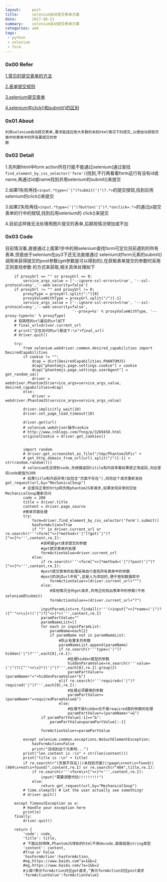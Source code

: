 ```yaml
---
layout:     post
title:      selenium自动提交表单方案
date:       2017-08-21
summary:    selenium自动提交表单方案
categories: web
tags:
 - python
 - selenium
 - form
---
```


### 0x00 Refer

<a href="http://blog.csdn.net/wang02011/article/details/6299517">1.常见的提交表单的方法</a>

<a href="http://www.cnblogs.com/manors/archive/2010/03/11/1683727.html">2.表单提交规则</a>
    
<a href="https://stackoverflow.com/questions/32779563/how-can-i-click-submit-button">3.selenium提交表单</a>

<a href="https://stackoverflow.com/questions/17530104/selenium-webdriver-submit-vs-click">4.selenium中click()和submit()的区别</a>

### 0x01 About

    利用selenium自动提交表单,要求能适应绝大多数的未知html情况下的提交,以便自动获取页面中的表单中的所有要提交的参
    数

### 0x02 Detail

1.先判断html中form action所在行能不能通过selenium(通过查找`find_element_by_css_selector('form')`)找到,不行再看看form这行有没有id或name,再通过id或name找到并用selenium的submit()来提交

2.如果1失败再找`<input.*type=('|")?submit('|")?.*>`的提交按钮,找到后用selenium的click()来提交  

3.如果2失败再找`<input.*type=('|")?button('|")?.*onclick=.*>`的通过js提交表单的行中的按钮,找到后用selenium的
click()来提交

4.目前这样做无法处理用图片提交的表单,后期视情况增加或不加

### 0x03 Code

目前情况看,直接通过上面第1步中的用selenium查找form可定位目前遇到的所有表单,但是由于selenium在py3下还无法直接通过
selenium对form元素的submit()调用来获得提交的post参数(get参数是可以得到的),在获取表单提交的参数时采用正则查找参数
的方式来获取,相关具体处理如下

```
    if proxyUrl == "" or proxyUrl == 0:
        service_args_value = ['--ignore-ssl-errors=true', '--ssl-protocol=any','--web-security=false']
    if proxyUrl != "" and proxyUrl != 0:
        proxyType = proxyUrl.split(":")[0]
        proxyValueWithType = proxyUrl.split("/")[-1]
        service_args_value = ['--ignore-ssl-errors=true', '--ssl-protocol=any','--web-security=false',
                              '--proxy=%s' % proxyValueWithType, '--proxy-type=%s' % proxyType]
    # 有跳转的url最后的url如下
    # final_url=driver.current_url
    # print("正在访问的url是这个:\n"+final_url)
    # driver.quit()

    try:
        from selenium.webdriver.common.desired_capabilities import DesiredCapabilities
        if cookie != "":
            dcap = dict(DesiredCapabilities.PHANTOMJS)
            dcap["phantomjs.page.settings.cookie"] = cookie
            dcap["phantomjs.page.settings.userAgent"] = get_random_ua()
            driver = webdriver.PhantomJS(service_args=service_args_value, desired_capabilities=dcap)
        else:
            driver = webdriver.PhantomJS(service_args=service_args_value)

        driver.implicitly_wait(10)
        driver.set_page_load_timeout(10)

        driver.get(url)
        # selenium webdriver操作cookie
        # http://www.cnblogs.com/fnng/p/3269450.html
        originalCookie = driver.get_cookies()
        

        import random
        # driver.get_screenshot_as_file("/tmp/PhantomJSPic" +
        # get_http_domain_from_url(url).split("/")[-1] + str(random.random()))
        # selenium无法得到code,先根据返回titile和内容来看如果是正常返回,则这里将code赋值为200
        # 如果title和内容异常(如包含"页面不存在"),则将这个请求重新发给get_request(url,by="MechanicalSoup")
        # 这里将正常的http网页用phantomJS来请求,如果发现异常则交给MechanicalSoup重新访问
        code = 200 
        title = driver.title
        content = driver.page_source
        #表单页面处理
        try:
            form=driver.find_element_by_css_selector('form').submit()
            hasFormAction=True
            if "?" in driver.current_url or re.search(r'''<form[^<>]*method=('|")?get('|")?[^<>]*>''',content,re.I):
                #说明是get请求提交的参数
                #get提交表单的处理
                formActionValue=driver.current_url
            else:
                if re.search(r'''<form[^<>]*method=('|")?post('|")?[^<>]*>''',content,re.I):
                #post提交表单的处理采用自行查找所有表单中的参数
                #post的测试url中有^,这是人为添加的,便于放到数据库中
                    formActionValue+=(driver.current_url+"^")
                else:
                    #其他情况当作get请求,并用正则找出表单中的参数(不用selenium的submit)
                    formActionValue+=(driver.current_url+"?")

                inputParamList=re.findall(r'''(<input[^<>]*name=('|")?([^'"<>\s]+)('|")?[^<>]*>)''',content,re.I)
                paramPartValue=""
                paramNameList=[]
                for each in inputParamList:
                    paramName=each[2]
                    if paramName not in paramNameList:
                        #防止有重复的参数
                        paramNameList.append(paramName)
                        if re.search(r'''type=('|")?hidden('|")?''',each[0],re.I):
                            #处理hidden类型的参数
                            hiddenParamValue=re.search(r'''value=('|")?([^'"<>\s]*)('|")?''',each[0],re.I).group(2)
                            paramPartValue+=(paramName+"="+hiddenParamValue+"&")
                        elif re.search(r'''required=('|")?required('|")?''',each[0],re.I):
                            #处理必须要填的参数
                            paramPartValue+=(paramName+"=requiredParamValue&")
                        else:
                            #处理不是hidden也不是required类的参数的处理
                            paramPartValue+=(paramName+"=&")
                if paramPartValue[-1]=="&":
                    paramPartValue=paramPartValue[:-1]

                formActionValue+=paramPartValue

        except selenium.common.exceptions.NoSuchElementException:
            hasFormAction=False
            print("没找到这个元素哟...")
        print("len content is :\n" + str(len(content)))
        print("title is :\n" + title)
        if re.search(r"(页面不存在)|(未找到页面)|(page\s+not\s+found)|(404\s+not\s+found)",content,re.I) or re.search(r"404",title,re.I):
            if re.search(r'''<form\s+[^<>]*>''',content,re.I):
                input("需要调整代码!!!!!!!!!")
            else:
                return get_request(url,by="MechanicalSoup")
        # time.sleep(5) # Let the user actually see something!
        # driver.quit()

    except TimeoutException as e:
        # Handle your exception here
        print(e)
    finally:
        driver.quit()

    return {
        'code': code,
        'title': title,
        # 下面比较特殊,PhantomJS得到的html不用decode,直接就是string类型
        'content': content,
        #True or False
        'hasFormAction':hasFormAction,
        #eg,https://www.baidu.com^a=1&b=2
        #eg,https://www.baidu.com/?a=1&b=2
        #上面?表示formAction对应get请求,^表示formAction对应post请求
        'formActionValue':formActionValue}
```

